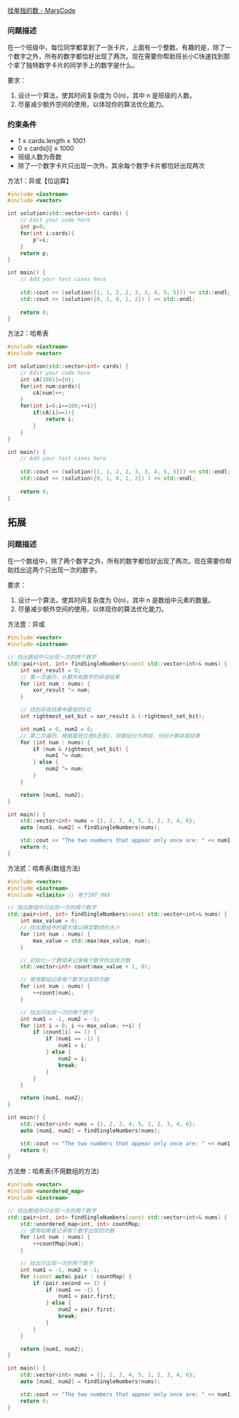 [找单独的数 - MarsCode](https://www.marscode.cn/practice/x91d7rq9w5je00?problem_id=7414004855077912620)

### 问题描述

在一个班级中，每位同学都拿到了一张卡片，上面有一个整数。有趣的是，除了一个数字之外，所有的数字都恰好出现了两次。现在需要你帮助班长小C快速找到那个拿了独特数字卡片的同学手上的数字是什么。

要求：

1. 设计一个算法，使其时间复杂度为 O(n)，其中 n 是班级的人数。
2. 尽量减少额外空间的使用，以体现你的算法优化能力。

### 约束条件

- 1 ≤ cards.length ≤ 1001
- 0 ≤ cards[i] ≤ 1000
- 班级人数为奇数
- 除了一个数字卡片只出现一次外，其余每个数字卡片都恰好出现两次

方法1：异或【位运算】

```cpp
#include <iostream>
#include <vector>

int solution(std::vector<int> cards) {
    // Edit your code here
    int p=0;
    for(int i:cards){
        p^=i;
    }
    return p;
}

int main() {
    // Add your test cases here
    
    std::cout << (solution({1, 1, 2, 2, 3, 3, 4, 5, 5})) << std::endl;
    std::cout << (solution({0, 1, 0, 1, 2}) ) << std::endl;
    
    return 0;
}

```

方法2：哈希表

```cpp
#include <iostream>
#include <vector>

int solution(std::vector<int> cards) {
    // Edit your code here
    int cA[1001]={0};
    for(int num:cards){
        cA[num]++;
    }
    for(int i=0;i<=100;++i){
        if(cA[i]==1){
            return i;
        }
    }
}

int main() {
    // Add your test cases here
    
    std::cout << (solution({1, 1, 2, 2, 3, 3, 4, 5, 5})) << std::endl;
    std::cout << (solution({0, 1, 0, 1, 2}) ) << std::endl;
    
    return 0;
}

```

## 拓展

### 问题描述

在一个数组中，除了两个数字之外，所有的数字都恰好出现了两次。现在需要你帮助找出这两个只出现一次的数字。

要求：

1. 设计一个算法，使其时间复杂度为 O(n)，其中 n 是数组中元素的数量。
2. 尽量减少额外空间的使用，以体现你的算法优化能力。

方法壹：异或

```cpp
#include <vector>
#include <iostream>

// 找出数组中只出现一次的两个数字
std::pair<int, int> findSingleNumbers(const std::vector<int>& nums) {
    int xor_result = 0;
    // 第一次遍历，计算所有数字的异或结果
    for (int num : nums) {
        xor_result ^= num;
    }

    // 找到异或结果中最低的1位
    int rightmost_set_bit = xor_result & (-rightmost_set_bit);

    int num1 = 0, num2 = 0;
    // 第二次遍历，根据最低位是0还是1，将数组分为两组，分别计算异或结果
    for (int num : nums) {
        if (num & rightmost_set_bit) {
            num1 ^= num;
        } else {
            num2 ^= num;
        }
    }

    return {num1, num2};
}

int main() {
    std::vector<int> nums = {1, 2, 3, 4, 5, 1, 2, 3, 4, 6};
    auto [num1, num2] = findSingleNumbers(nums);

    std::cout << "The two numbers that appear only once are: " << num1 << " and " << num2 << std::endl;
    return 0;
}
```

方法贰：哈希表(数组方法)

```cpp
#include <vector>
#include <iostream>
#include <climits> // 用于INT_MAX

// 找出数组中只出现一次的两个数字
std::pair<int, int> findSingleNumbers(const std::vector<int>& nums) {
    int max_value = 0;
    // 找出数组中的最大值以确定数组的大小
    for (int num : nums) {
        max_value = std::max(max_value, num);
    }

    // 初始化一个数组来记录每个数字的出现次数
    std::vector<int> count(max_value + 1, 0);

    // 使用数组记录每个数字出现的次数
    for (int num : nums) {
        ++count[num];
    }

    // 找出只出现一次的两个数字
    int num1 = -1, num2 = -1;
    for (int i = 0; i <= max_value; ++i) {
        if (count[i] == 1) {
            if (num1 == -1) {
                num1 = i;
            } else {
                num2 = i;
                break;
            }
        }
    }

    return {num1, num2};
}

int main() {
    std::vector<int> nums = {1, 2, 3, 4, 5, 1, 2, 3, 4, 6};
    auto [num1, num2] = findSingleNumbers(nums);

    std::cout << "The two numbers that appear only once are: " << num1 << " and " << num2 << std::endl;
    return 0;
}
```

方法叁：哈希表(不用数组的方法)

```cpp
#include <vector>
#include <unordered_map>
#include <iostream>

// 找出数组中只出现一次的两个数字
std::pair<int, int> findSingleNumbers(const std::vector<int>& nums) {
    std::unordered_map<int, int> countMap;
    // 使用哈希表记录每个数字出现的次数
    for (int num : nums) {
        ++countMap[num];
    }

    // 找出只出现一次的两个数字
    int num1 = -1, num2 = -1;
    for (const auto& pair : countMap) {
        if (pair.second == 1) {
            if (num1 == -1) {
                num1 = pair.first;
            } else {
                num2 = pair.first;
                break;
            }
        }
    }

    return {num1, num2};
}

int main() {
    std::vector<int> nums = {1, 2, 3, 4, 5, 1, 2, 3, 4, 6};
    auto [num1, num2] = findSingleNumbers(nums);

    std::cout << "The two numbers that appear only once are: " << num1 << " and " << num2 << std::endl;
    return 0;
}
```

